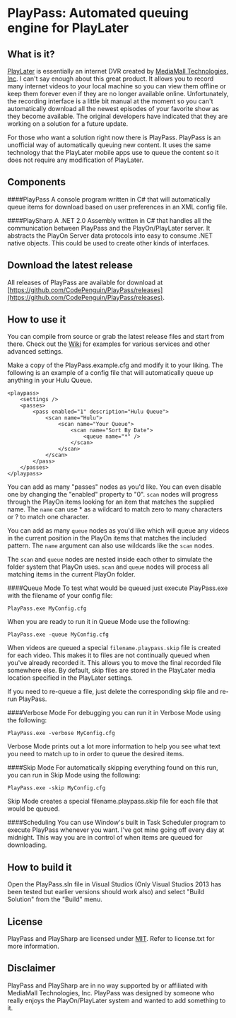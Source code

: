 PlayPass: Automated queuing engine for PlayLater
================================

What is it?
--------------------------------
[PlayLater](http://playon.tv) is essentially an internet DVR created by [MediaMall Technologies, Inc](http://playon.tv).  I can't say enough about this great product.  It allows you to record many internet videos to your local machine so you can view them offline or keep them forever even if they are no longer available online. Unfortunately, the recording interface is a little bit manual at the moment so you can't automatically download all the newest episodes of your favorite show as they become available.  The original developers have indicated that they are working on a solution for a future update.

For those who want a solution right now there is PlayPass. PlayPass is an unofficial way of automatically queuing new content.  It uses the same technology that the PlayLater mobile apps use to queue the content so it does not require any modification of PlayLater.

Components
--------------------------------
####PlayPass 
A console program written in C# that will automatically queue items for download based on user preferences in an XML config file.

####PlaySharp
A .NET 2.0 Assembly written in C# that handles all the communication between PlayPass and the PlayOn/PlayLater server.  It abstracts the PlayOn Server data protocols into easy to consume .NET native objects.  This could be used to create other kinds of interfaces.

Download the latest release
--------------------------------
All releases of PlayPass are available for download at [https://github.com/CodePenguin/PlayPass/releases](https://github.com/CodePenguin/PlayPass/releases).

How to use it
--------------------------------
You can compile from source or grab the latest release files and start from there.  Check out the [Wiki](https://github.com/CodePenguin/PlayPass/wiki) for examples for various services and other advanced settings.

Make a copy of the PlayPass.example.cfg and modify it to your liking.  The following is an example of a config file that will automatically queue up anything in your Hulu Queue.

	<playpass>
		<settings />
		<passes>
			<pass enabled="1" description="Hulu Queue">
				<scan name="Hulu">
					<scan name="Your Queue">
						<scan name="Sort By Date">
							<queue name="*" />
						</scan>
					</scan>
				</scan>
			</pass>
		</passes>
	</playpass>

You can add as many "passes" nodes as you'd like.  You can even disable one by changing the "enabled" property to "0".  `scan` nodes will progress through the PlayOn items looking for an item that matches the supplied name.  The `name` can use * as a wildcard to match zero to many characters or ? to match one character.

You can add as many `queue` nodes as you'd like which will queue any videos in the current position in the PlayOn items that matches the included pattern.  The `name` argument can also use wildcards like the `scan` nodes.

The `scan` and `queue` nodes are nested inside each other to simulate the folder system that PlayOn uses.  `scan` and `queue` nodes will process all matching items in the current PlayOn folder.

####Queue Mode
To test what would be queued just execute PlayPass.exe with the filename of your config file:

    PlayPass.exe MyConfig.cfg

When you are ready to run it in Queue Mode use the following:

    PlayPass.exe -queue MyConfig.cfg

When videos are queued a special `filename.playpass.skip` file is created for each video.  This makes it to files are not continually queued when you've already recorded it.  This allows you to move the final recorded file somewhere else.  By default, skip files are stored in the PlayLater media location specified in the PlayLater settings.

If you need to re-queue a file, just delete the corresponding skip file and re-run PlayPass.

####Verbose Mode
For debugging you can run it in Verbose Mode using the following:

    PlayPass.exe -verbose MyConfig.cfg

Verbose Mode prints out a lot more information to help you see what text you need to match up to in order to queue the desired items.

####Skip Mode
For automatically skipping everything found on this run, you can run in Skip Mode using the following:

    PlayPass.exe -skip MyConfig.cfg

Skip Mode creates a special filename.playpass.skip file for each file that would be queued.

####Scheduling
You can use Window's built in Task Scheduler program to execute PlayPass whenever you want.  I've got mine going off every day at midnight.  This way you are in control of when items are queued for downloading.


How to build it
--------------------------------
Open the PlayPass.sln file in Visual Studios (Only Visual Studios 2013 has been tested but earlier versions should work also) and select "Build Solution" from the "Build" menu.

License
--------------------------------
PlayPass and PlaySharp are licensed under [MIT](http://opensource.org/licenses/MIT). Refer to license.txt for more information.

Disclaimer
--------------------------------
PlayPass and PlaySharp are in no way supported by or affiliated with MediaMall Technologies, Inc. PlayPass was designed by someone who really enjoys the PlayOn/PlayLater system and wanted to add something to it.